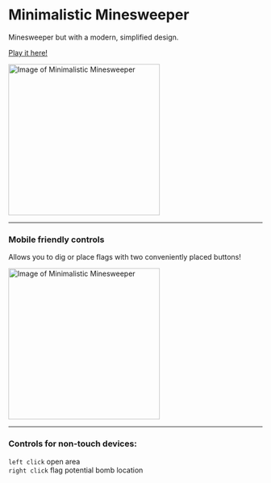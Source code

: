# Minimalistic Minesweeper

Minesweeper but with a modern, simplified design.

[Play it here!](http://minesweeper.streamlinesmp.com/)

<img src="https://user-images.githubusercontent.com/98916272/213071730-086d2222-3c95-4038-81fa-e4586b0fcdd9.png" alt="Image of Minimalistic Minesweeper" height="300"/>

---

### Mobile friendly controls

Allows you to dig or place flags with two conveniently placed buttons!

<img src="https://user-images.githubusercontent.com/98916272/213071461-9679d4b8-6fc4-46ef-ba7d-be832993661d.png" alt="Image of Minimalistic Minesweeper" height="300"/>

---

### Controls for non-touch devices:

`left click` open area <br />
`right click` flag potential bomb location
